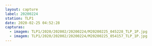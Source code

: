 ```yaml
---
layout: capture
label: 20200224
station: TLP1
date: 2020-02-25 04:52:28
capturas:
  - imagem: TLP1/2020/202002/20200224/M20200225_045228_TLP_1P.jpg
  - imagem: TLP1/2020/202002/20200224/M20200225_054157_TLP_1P.jpg
---
```

